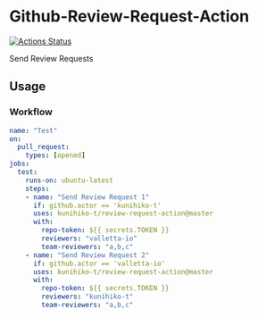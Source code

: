 # Github-Review-Request-Action
[![Actions Status](https://github.com/kunihiko-t/review-request-action/workflows/Test/badge.svg)](https://github.com/kunihiko-t/review-request-action/actions)

Send Review Requests

## Usage

### Workflow
```yaml
name: "Test"
on:
  pull_request:
    types: [opened]
jobs:
  test:
    runs-on: ubuntu-latest
    steps:
    - name: "Send Review Request 1"
      if: github.actor == 'kunihiko-t'
      uses: kunihiko-t/review-request-action@master
      with:
        repo-token: ${{ secrets.TOKEN }}
        reviewers: "valletta-io"
        team-reviewers: "a,b,c"
    - name: "Send Review Request 2"
      if: github.actor == 'valletta-io'
      uses: kunihiko-t/review-request-action@master
      with:
        repo-token: ${{ secrets.TOKEN }}
        reviewers: "kunihiko-t"
        team-reviewers: "a,b,c"
``` 
